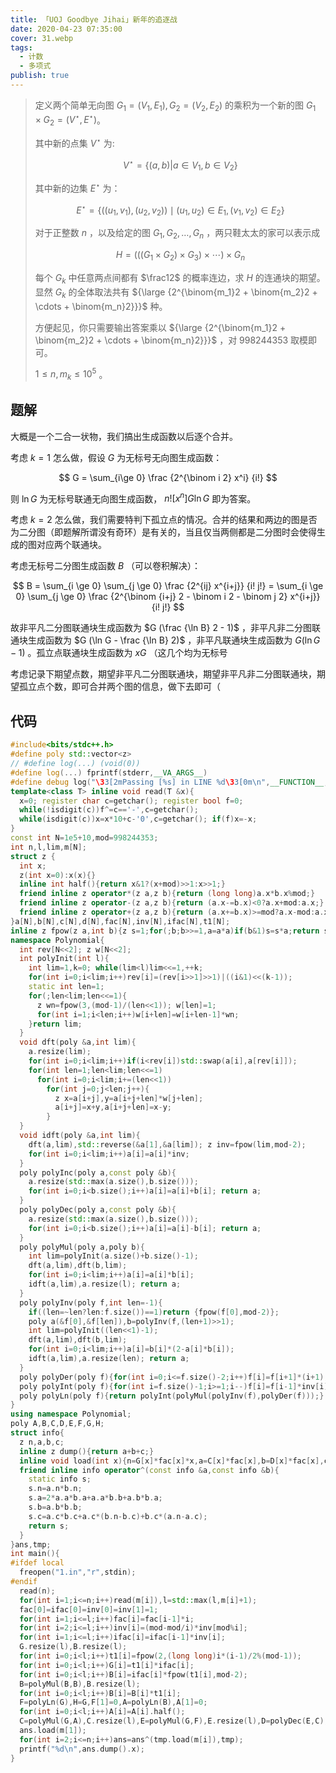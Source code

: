 ```yaml
---
title: 「UOJ Goodbye Jihai」新年的追逐战
date: 2020-04-23 07:35:00
cover: 31.webp
tags:
  - 计数
  - 多项式
publish: true
---
```


> 定义两个简单无向图 $G_{1} =( V_{1} , E_{1}) , G_{2} =( V_{2} , E_{2})$ 的乘积为一个新的图 $G_{1} \times G_{2} =\left( V^{\star} , E^{\star} \right)$。
> 
> 其中新的点集 $V^{\star}$ 为:
> 
> $$
> V^{\star} = \left\{ {(a, b)| a \in V_{1}, b \in V_{2} }\right\}
> $$
> 
> 其中新的边集 $E^{\star}$ 为：
> 
> $$
> E^{\star} =\left\{\left(( u_{1} , v_{1}) , ( u_{2} , v_{2})\right) \mid ( u_{1} , u_{2}) \in E_{1}, ( v_{1} , v_{2}) \in E_{2}\right\}
> $$
> 
> 对于正整数 $n$ ，以及给定的图 $G_{1} , G_{2} , \dotsc , G_{n}$ ，两只鞋太太的家可以表示成
> 
> $$
> H = (((G_1 \times G_2) \times G_3) \times \cdots) \times G_n
> $$
> 
> 每个 $G_k$ 中任意两点间都有 $\frac12$ 的概率连边，求 $H$ 的连通块的期望。显然 $G_k$ 的全体取法共有 ${\large {2^{\binom{m_1}2 + \binom{m_2}2 + \cdots + \binom{m_n}2}}}$ 种。
> 
> 方便起见，你只需要输出答案乘以 ${\large {2^{\binom{m_1}2 + \binom{m_2}2 + \cdots + \binom{m_n}2}}}$ ，对 $998244353$ 取模即可。
> 
> $1\le n, m_k\le 10^5$ 。

<!--more-->

## 题解

大概是一个二合一状物，我们搞出生成函数以后逐个合并。

考虑 $k=1$ 怎么做，假设 $G$ 为无标号无向图生成函数：

$$
G = \sum_{i\ge 0} \frac {2^{\binom i 2} x^i} {i!}
$$

则 $\ln G$ 为无标号联通无向图生成函数， $n! [x^n] G \ln G$ 即为答案。

考虑 $k=2$ 怎么做，我们需要特判下孤立点的情况。合并的结果和两边的图是否为二分图（即题解所谓没有奇环）是有关的，当且仅当两侧都是二分图时会使得生成的图对应两个联通块。

考虑无标号二分图生成函数 $B$ （可以卷积解决）：

$$
B = \sum_{i \ge 0} \sum_{j \ge 0} \frac {2^{ij} x^{i+j}} {i! j!} = \sum_{i \ge 0} \sum_{j \ge 0} \frac {2^{\binom {i+j} 2 - \binom  i 2 - \binom j 2} x^{i+j}} {i! j!}
$$

故非平凡二分图联通块生成函数为 $G (\frac {\ln B} 2 - 1)$ ，非平凡非二分图联通块生成函数为 $G (\ln G - \frac {\ln B} 2)$ ，非平凡联通块生成函数为 $G (\ln G - 1)$ 。孤立点联通块生成函数为 $x G$ （这几个均为无标号

考虑记录下期望点数，期望非平凡二分图联通块，期望非平凡非二分图联通块，期望孤立点个数，即可合并两个图的信息，做下去即可（

## 代码

```cpp
#include<bits/stdc++.h>
#define poly std::vector<z>
// #define log(...) (void(0))
#define log(...) fprintf(stderr,__VA_ARGS__)
#define debug log("\33[2mPassing [%s] in LINE %d\33[0m\n",__FUNCTION__,__LINE__);
template<class T> inline void read(T &x){
  x=0; register char c=getchar(); register bool f=0;
  while(!isdigit(c))f^=c=='-',c=getchar();
  while(isdigit(c))x=x*10+c-'0',c=getchar(); if(f)x=-x;
}
const int N=1e5+10,mod=998244353;
int n,l,lim,m[N];
struct z {
  int x;
  z(int x=0):x(x){}
  inline int half(){return x&1?(x+mod)>>1:x>>1;}
  friend inline z operator*(z a,z b){return (long long)a.x*b.x%mod;}
  friend inline z operator-(z a,z b){return (a.x-=b.x)<0?a.x+mod:a.x;}
  friend inline z operator+(z a,z b){return (a.x+=b.x)>=mod?a.x-mod:a.x;}
}a[N],b[N],c[N],d[N],fac[N],inv[N],ifac[N],t1[N];
inline z fpow(z a,int b){z s=1;for(;b;b>>=1,a=a*a)if(b&1)s=s*a;return s;}
namespace Polynomial{
  int rev[N<<2]; z w[N<<2];
  int polyInit(int l){
    int lim=1,k=0; while(lim<l)lim<<=1,++k;
    for(int i=0;i<lim;i++)rev[i]=(rev[i>>1]>>1)|((i&1)<<(k-1));
    static int len=1;
    for(;len<lim;len<<=1){
      z wn=fpow(3,(mod-1)/(len<<1)); w[len]=1;
      for(int i=1;i<len;i++)w[i+len]=w[i+len-1]*wn;
    }return lim;
  }
  void dft(poly &a,int lim){ 
    a.resize(lim);
    for(int i=0;i<lim;i++)if(i<rev[i])std::swap(a[i],a[rev[i]]);
    for(int len=1;len<lim;len<<=1)
      for(int i=0;i<lim;i+=(len<<1))
        for(int j=0;j<len;j++){
          z x=a[i+j],y=a[i+j+len]*w[j+len];
          a[i+j]=x+y,a[i+j+len]=x-y;
        }
  }
  void idft(poly &a,int lim){
    dft(a,lim),std::reverse(&a[1],&a[lim]); z inv=fpow(lim,mod-2);
    for(int i=0;i<lim;i++)a[i]=a[i]*inv;
  }
  poly polyInc(poly a,const poly &b){
    a.resize(std::max(a.size(),b.size()));
    for(int i=0;i<b.size();i++)a[i]=a[i]+b[i]; return a;
  }
  poly polyDec(poly a,const poly &b){
    a.resize(std::max(a.size(),b.size()));
    for(int i=0;i<b.size();i++)a[i]=a[i]-b[i]; return a;
  }
  poly polyMul(poly a,poly b){
    int lim=polyInit(a.size()+b.size()-1);
    dft(a,lim),dft(b,lim);
    for(int i=0;i<lim;i++)a[i]=a[i]*b[i];
    idft(a,lim),a.resize(l); return a;
  }
  poly polyInv(poly f,int len=-1){
    if((len=~len?len:f.size())==1)return {fpow(f[0],mod-2)};
    poly a(&f[0],&f[len]),b=polyInv(f,(len+1)>>1);
    int lim=polyInit((len<<1)-1);
    dft(a,lim),dft(b,lim);
    for(int i=0;i<lim;i++)a[i]=b[i]*(2-a[i]*b[i]);
    idft(a,lim),a.resize(len); return a;
  }
  poly polyDer(poly f){for(int i=0;i<=f.size()-2;i++)f[i]=f[i+1]*(i+1); *--f.end()=0; return f;}
  poly polyInt(poly f){for(int i=f.size()-1;i>=1;i--)f[i]=f[i-1]*inv[i]; *f.begin()=0; return f;}
  poly polyLn(poly f){return polyInt(polyMul(polyInv(f),polyDer(f)));}
}
using namespace Polynomial;
poly A,B,C,D,E,F,G,H;
struct info{
  z n,a,b,c;
  inline z dump(){return a+b+c;}
  inline void load(int x){n=G[x]*fac[x]*x,a=C[x]*fac[x],b=D[x]*fac[x],c=G[x-1]*fac[x];}
  friend inline info operator^(const info &a,const info &b){
    static info s;
    s.n=a.n*b.n;
    s.a=2*a.a*b.a+a.a*b.b+a.b*b.a;
    s.b=a.b*b.b;
    s.c=a.c*b.c+a.c*(b.n-b.c)+b.c*(a.n-a.c);
    return s;
  }
}ans,tmp;
int main(){
#ifdef local
  freopen("1.in","r",stdin);
#endif
  read(n);
  for(int i=1;i<=n;i++)read(m[i]),l=std::max(l,m[i]+1);
  fac[0]=ifac[0]=inv[0]=inv[1]=1;
  for(int i=1;i<=l;i++)fac[i]=fac[i-1]*i;
  for(int i=2;i<=l;i++)inv[i]=(mod-mod/i)*inv[mod%i];
  for(int i=1;i<=l;i++)ifac[i]=ifac[i-1]*inv[i];
  G.resize(l),B.resize(l);
  for(int i=0;i<l;i++)t1[i]=fpow(2,(long long)i*(i-1)/2%(mod-1));
  for(int i=0;i<l;i++)G[i]=t1[i]*ifac[i];
  for(int i=0;i<l;i++)B[i]=ifac[i]*fpow(t1[i],mod-2);
  B=polyMul(B,B),B.resize(l);
  for(int i=0;i<l;i++)B[i]=B[i]*t1[i];
  F=polyLn(G),H=G,F[1]=0,A=polyLn(B),A[1]=0;
  for(int i=0;i<l;i++)A[i]=A[i].half();
  C=polyMul(G,A),C.resize(l),E=polyMul(G,F),E.resize(l),D=polyDec(E,C);
  ans.load(m[1]);
  for(int i=2;i<=n;i++)ans=ans^(tmp.load(m[i]),tmp);
  printf("%d\n",ans.dump().x);
}
```